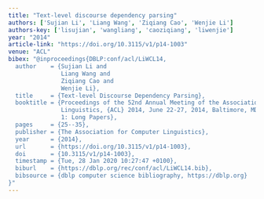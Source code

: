 ```yaml
---
title: "Text-level discourse dependency parsing"
authors: ['Sujian Li', 'Liang Wang', 'Ziqiang Cao', 'Wenjie Li']
authors-key: ['lisujian', 'wangliang', 'caoziqiang', 'liwenjie']
year: "2014"
article-link: "https://doi.org/10.3115/v1/p14-1003"
venue: "ACL"
bibex: "@inproceedings{DBLP:conf/acl/LiWCL14,
  author    = {Sujian Li and
               Liang Wang and
               Ziqiang Cao and
               Wenjie Li},
  title     = {Text-level Discourse Dependency Parsing},
  booktitle = {Proceedings of the 52nd Annual Meeting of the Association for Computational
               Linguistics, {ACL} 2014, June 22-27, 2014, Baltimore, MD, USA, Volume
               1: Long Papers},
  pages     = {25--35},
  publisher = {The Association for Computer Linguistics},
  year      = {2014},
  url       = {https://doi.org/10.3115/v1/p14-1003},
  doi       = {10.3115/v1/p14-1003},
  timestamp = {Tue, 28 Jan 2020 10:27:47 +0100},
  biburl    = {https://dblp.org/rec/conf/acl/LiWCL14.bib},
  bibsource = {dblp computer science bibliography, https://dblp.org}
}"
---
```

